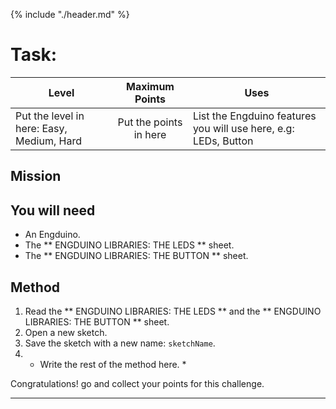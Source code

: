 {% include "./header.md" %}

# Task: <!--- Put the task name in here --> 

| Level| Maximum Points | Uses |
| ------ |:------:|------|
| Put the level in here: Easy, Medium, Hard |  Put the points in here | List the Engduino features you will use here, e.g: LEDs, Button |

## Mission

<!--- Put a VERY short description in here. --> 

## You will need
<!--- This is a list of the items and the information sheets needed for the 
task.
-->
* An Engduino.
* The ** ENGDUINO LIBRARIES: THE LEDS ** sheet.
* The ** ENGDUINO LIBRARIES: THE BUTTON ** sheet.

## Method
<!--- Write down the steps here. Take a look at the existing examples and try 
to keep the same look and feel --> 
1. Read the ** ENGDUINO LIBRARIES: THE LEDS ** and the ** ENGDUINO LIBRARIES: THE BUTTON ** sheet.
2. Open a new sketch.
3. Save the sketch with a new name: ```sketchName```.
4. * Write the rest of the method here. * 



Congratulations! go and collect your points for this challenge.

---
<!---
Include a footer that contains a picture of you and a very short description like this:
{% include "./rae.md" %}
Remember to remove the HTML comment tags!
-->
